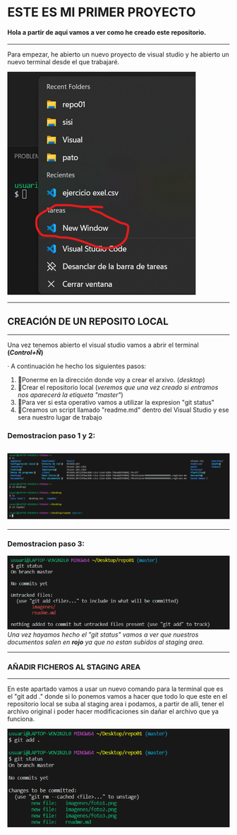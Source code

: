 # ESTE ES MI PRIMER PROYECTO
#### **Hola a partir de aqui vamos a ver como he creado este repositorio.**
___
Para empezar, he abierto un nuevo proyecto de visual studio y he abierto un nuevo terminal desde el que trabajaré.

![Este contenido se mostrará cuando la imagen no se pueda cargar, como texto alternativo](/imagenes/foto1.png )

---
## CREACIÓN DE UN REPOSITO LOCAL 
___
Una vez tenemos abierto el visual studio vamos a abrir el terminal **(*Control+Ñ*)**

· A continuación he hecho los siguientes pasos:

1. 📲Ponerme en la dirección donde voy a crear el arxivo. (*desktop*)
2. 🥸Crear el repositorio local (*veremos que una vez creado si entramos nos aparecerá la etiqueta "master"*)
3. 🧐Para ver si esta operativo vamos a utilizar la expresion "git status"
4. 🤑Creamos un script llamado "readme.md" dentro del Visual Studio y ese sera nuestro lugar de trabajo 

### **Demostracion paso 1 y 2:**
![Este contenido se mostrará cuando la imagen no se pueda cargar, como texto alternativo](/imagenes/foto2.png )
---
---

### **Demostracion paso 3:**

![Este contenido se mostrará cuando la imagen no se pueda cargar, como texto alternativo](/imagenes/foto3.png )  
*Una vez hayamos hecho el "git status" vamos a ver que nuestros documentos salen en **rojo** ya que no estan subidos al staging area.*

---
### **AÑADIR FICHEROS AL STAGING AREA**
---
En este apartado vamos a usar un nuevo comando para la terminal que es el "git add ." donde si lo ponemos vamos a hacer que todo lo que este en el repositorio local se suba al staging area i podamos, a partir de alli, tener el archivo original i poder hacer modificaciones sin dañar el archivo que ya funciona.

![Este contenido se mostrará cuando la imagen no se pueda cargar, como texto alternativo](/imagenes/foto4.png ) 
